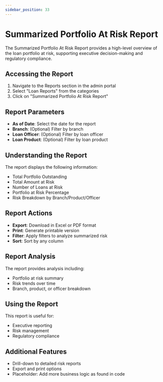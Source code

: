 ```yaml
---
sidebar_position: 33
---
```


# Summarized Portfolio At Risk Report

The Summarized Portfolio At Risk Report provides a high-level overview of the loan portfolio at risk, supporting executive decision-making and regulatory compliance.

## Accessing the Report

1. Navigate to the Reports section in the admin portal
2. Select "Loan Reports" from the categories
3. Click on "Summarized Portfolio At Risk Report"

## Report Parameters

- **As of Date**: Select the date for the report
- **Branch**: (Optional) Filter by branch
- **Loan Officer**: (Optional) Filter by loan officer
- **Loan Product**: (Optional) Filter by loan product

## Understanding the Report

The report displays the following information:

- Total Portfolio Outstanding
- Total Amount at Risk
- Number of Loans at Risk
- Portfolio at Risk Percentage
- Risk Breakdown by Branch/Product/Officer

## Report Actions

- **Export**: Download in Excel or PDF format
- **Print**: Generate printable version
- **Filter**: Apply filters to analyze summarized risk
- **Sort**: Sort by any column

## Report Analysis

The report provides analysis including:
- Portfolio at risk summary
- Risk trends over time
- Branch, product, or officer breakdown

## Using the Report

This report is useful for:
- Executive reporting
- Risk management
- Regulatory compliance

## Additional Features

- Drill-down to detailed risk reports
- Export and print options
- Placeholder: Add more business logic as found in code 